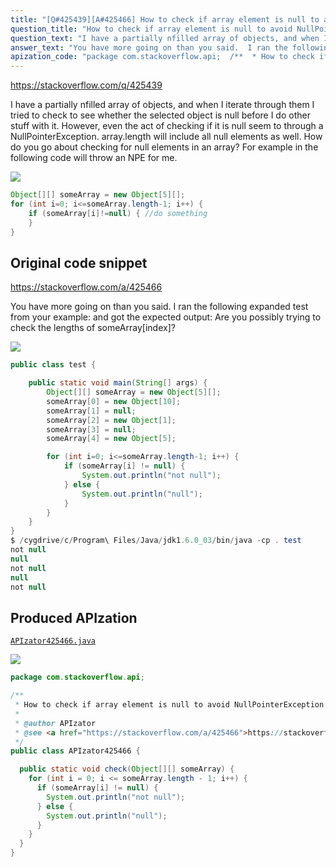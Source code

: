 ```yaml
---
title: "[Q#425439][A#425466] How to check if array element is null to avoid NullPointerException in Java"
question_title: "How to check if array element is null to avoid NullPointerException in Java"
question_text: "I have a partially nfilled array of objects, and when I iterate through them I tried to check to see whether the selected object is null before I do other stuff with it. However, even the act of checking if it is null seem to through a NullPointerException. array.length will include all null elements as well. How do you go about checking for null elements in an array? For example in the following code will throw an NPE for me."
answer_text: "You have more going on than you said.  I ran the following expanded test from your example: and got the expected output: Are you possibly trying to check the lengths of someArray[index]?"
apization_code: "package com.stackoverflow.api;  /**  * How to check if array element is null to avoid NullPointerException in Java  *  * @author APIzator  * @see <a href=\"https://stackoverflow.com/a/425466\">https://stackoverflow.com/a/425466</a>  */ public class APIzator425466 {    public static void check(Object[][] someArray) {     for (int i = 0; i <= someArray.length - 1; i++) {       if (someArray[i] != null) {         System.out.println(\"not null\");       } else {         System.out.println(\"null\");       }     }   } }"
---
```


https://stackoverflow.com/q/425439

I have a partially nfilled array of objects, and when I iterate through them I tried to check to see whether the selected object is null before I do other stuff with it. However, even the act of checking if it is null seem to through a NullPointerException. array.length will include all null elements as well. How do you go about checking for null elements in an array? For example in the following code will throw an NPE for me.


<div class="code-logo"><img src="/stackoverflow.png" /></div>

```java
Object[][] someArray = new Object[5][];
for (int i=0; i<=someArray.length-1; i++) {
    if (someArray[i]!=null) { //do something
    } 
}
```


## Original code snippet

https://stackoverflow.com/a/425466

You have more going on than you said.  I ran the following expanded test from your example:
and got the expected output:
Are you possibly trying to check the lengths of someArray[index]?

<div class="code-logo"><img src="/stackoverflow.png" /></div>

```java
public class test {

    public static void main(String[] args) {
        Object[][] someArray = new Object[5][];
        someArray[0] = new Object[10];
        someArray[1] = null;
        someArray[2] = new Object[1];
        someArray[3] = null;
        someArray[4] = new Object[5];

        for (int i=0; i<=someArray.length-1; i++) {
            if (someArray[i] != null) {
                System.out.println("not null");
            } else {
                System.out.println("null");
            }
        }
    }
}
$ /cygdrive/c/Program\ Files/Java/jdk1.6.0_03/bin/java -cp . test
not null
null
not null
null
not null
```

## Produced APIzation

[`APIzator425466.java`](https://github.com/pasqualesalza/apization-temp-data/raw/master/search/APIzator425466.java)

<div class="code-logo"><img src="/apizator.png" /></div>

```java
package com.stackoverflow.api;

/**
 * How to check if array element is null to avoid NullPointerException in Java
 *
 * @author APIzator
 * @see <a href="https://stackoverflow.com/a/425466">https://stackoverflow.com/a/425466</a>
 */
public class APIzator425466 {

  public static void check(Object[][] someArray) {
    for (int i = 0; i <= someArray.length - 1; i++) {
      if (someArray[i] != null) {
        System.out.println("not null");
      } else {
        System.out.println("null");
      }
    }
  }
}

```